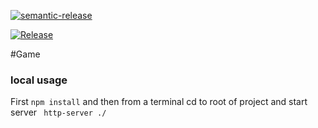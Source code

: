 [![semantic-release](https://img.shields.io/badge/%20%20%F0%9F%93%A6%F0%9F%9A%80-semantic--release-e10079.svg)](https://github.com/semantic-release/semantic-release)

[![Release](https://github.com/TL250269/game/actions/workflows/release.yml/badge.svg?branch=master)](https://github.com/TL250269/game/actions/workflows/release.yml)

#Game

### local usage 
First `npm install`  and then from a terminal cd to root of project and start server ` http-server ./`
